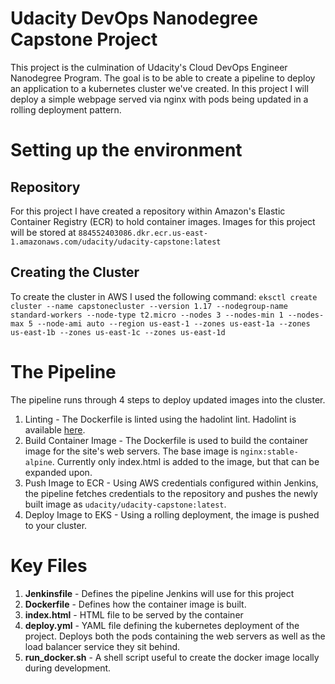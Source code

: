# Udacity DevOps Nanodegree Capstone Project
This project is the culmination of Udacity's Cloud DevOps Engineer Nanodegree Program. The goal is to be able to create a pipeline to deploy an application to a kubernetes cluster we've created. In this project I will deploy a simple webpage served via nginx with pods being updated in a rolling deployment pattern.

# Setting up the environment
## Repository
For this project I have created a repository within Amazon's Elastic Container Registry (ECR) to hold container images. Images for this project will be stored at `884552403086.dkr.ecr.us-east-1.amazonaws.com/udacity/udacity-capstone:latest`

## Creating the Cluster
To create the cluster in AWS I used the following command:
`eksctl create cluster --name capstonecluster --version 1.17 --nodegroup-name standard-workers --node-type t2.micro --nodes 3 --nodes-min 1 --nodes-max 5 --node-ami auto --region us-east-1 --zones us-east-1a --zones us-east-1b --zones us-east-1c --zones us-east-1d`

# The Pipeline
The pipeline runs through 4 steps to deploy updated images into the cluster.
1. Linting - The Dockerfile is linted using the hadolint lint. Hadolint is available [here](https://github.com/hadolint/hadolint).
2. Build Container Image - The Dockerfile is used to build the container image for the site's web servers. The base image is `nginx:stable-alpine`. Currently only index.html is added to the image, but that can be expanded upon.
3. Push Image to ECR - Using AWS credentials configured within Jenkins, the pipeline fetches credentials to the repository and pushes the newly built image as `udacity/udacity-capstone:latest`.
4. Deploy Image to EKS - Using a rolling deployment, the image is pushed to your cluster.

# Key Files
1. **Jenkinsfile** - Defines the pipeline Jenkins will use for this project
2. **Dockerfile** - Defines how the container image is built.
3. **index.html** - HTML file to be served by the container
4. **deploy.yml** - YAML file defining the kubernetes deployment of the project. Deploys both the pods containing the web servers as well as the load balancer service they sit behind.
5. **run_docker.sh** - A shell script useful to create the docker image locally during development.